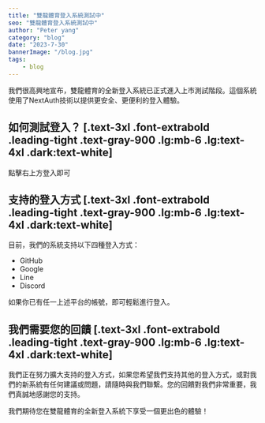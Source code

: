 ```yaml
---
title: "雙龍體育登入系統測試中"
seo: "雙龍體育登入系統測試中"
author: "Peter yang"
category: "blog"
date: "2023-7-30"
bannerImage: "/blog.jpg"
tags:
    - blog
---
```


我們很高興地宣布，雙龍體育的全新登入系統已正式進入上市測試階段。這個系統使用了NextAuth技術以提供更安全、更便利的登入體驗。
## 如何測試登入？ [.text-3xl .font-extrabold .leading-tight .text-gray-900 .lg:mb-6 .lg:text-4xl .dark:text-white]
點擊右上方登入即可
## 支持的登入方式 [.text-3xl .font-extrabold .leading-tight .text-gray-900 .lg:mb-6 .lg:text-4xl .dark:text-white]

目前，我們的系統支持以下四種登入方式：

- GitHub
- Google
- Line
- Discord

如果你已有任一上述平台的帳號，即可輕鬆進行登入。

## 我們需要您的回饋 [.text-3xl .font-extrabold .leading-tight .text-gray-900 .lg:mb-6 .lg:text-4xl .dark:text-white]

我們正在努力擴大支持的登入方式，如果您希望我們支持其他的登入方式，或對我們的新系統有任何建議或問題，請隨時與我們聯繫。您的回饋對我們非常重要，我們真誠地感謝您的支持。

我們期待您在雙龍體育的全新登入系統下享受一個更出色的體驗！
